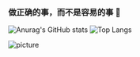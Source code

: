 ### 做正确的事，而不是容易的事 🌱

![Anurag's GitHub stats](https://github-readme-stats.vercel.app/api?username=hongshuboy&hide=contribs,prs) ![Top Langs](https://github-readme-stats.vercel.app/api/top-langs/?username=hongshuboy)

![picture](https://raw.githubusercontent.com/saadeghi/saadeghi/master/dino.gif)
